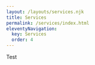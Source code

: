 ```yaml
---
layout: /layouts/services.njk
title: Services
permalink: /services/index.html
eleventyNavigation:
  key: Services
  order: 4
---
```

Test